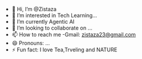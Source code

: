 - 👋 Hi, I’m @Zistaza
- 👀 I’m interested in Tech Learning...
- 🌱 I’m currently Agentic AI
- 💞️ I’m looking to collaborate on ...
- 📫 How to reach me
-Gmail: zistaza23@gmail.com
 - 😄 Pronouns: ...
- ⚡ Fun fact: I love Tea,Trveling and NATURE 

<!---
Zistaza/Zistaza is a ✨ special ✨ repository because its `README.md` (this file) appears on your GitHub profile.
You can click the Preview link to take a look at your changes.
--->
